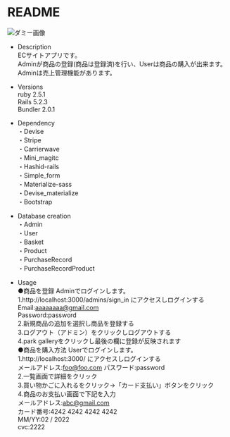 # README

![ダミー画像](https://user-images.githubusercontent.com/45598368/63143720-a9b6ce00-c02a-11e9-8fed-e83b70543c2b.gif "park gallery")

* Description  
 ECサイトアプリです。  
 Adminが商品の登録(商品は登録済)を行い、Userは商品の購入が出来ます。
 Adminは売上管理機能があります。

* Versions  
ruby 2.5.1  
Rails 5.2.3  
Bundler 2.0.1

* Dependency  
・Devise  
・Stripe  
・Carrierwave  
・Mini_magitc  
・Hashid-rails  
・Simple_form  
・Materialize-sass  
・Devise_materialize  
・Bootstrap  

* Database creation  
・Admin  
・User  
・Basket  
・Product  
・PurchaseRecord  
・PurchaseRecordProduct  

* Usage  
●商品を登録
Adminでログインします。  
1.http://localhost:3000/admins/sign_in にアクセスしログインする  
Email:aaaaaaaa@gmail.com  
Password:password  
2.新規商品の追加を選択し商品を登録する  
3.ログアウト（アドミン）をクリックしログアウトする  
4.park galleryをクリックし最後の欄に登録が反映されます  
●商品を購入方法
Userでログインします。  
1.http://localhost:3000/ にアクセスしログインする  
メールアドレス:foo@foo.com
パスワード:password  
2.一覧画面で詳細をクリック  
3.買い物かごに入れるをクリック→「カード支払い」ボタンをクリック  
4.商品のお支払い画面で下記を入力  
メールアドレス:abc@gmail.com  
カード番号:4242 4242 4242 4242  
MM/YY:02 / 2022  
cvc:2222
